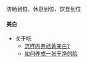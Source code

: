 防晒到位、休息到位、饮食到位

#### 美白

- 关于吃 
    - [怎样内养祛黄美白?](https://www.zhihu.com/question/357806993/answer/1349070010)
    - [如何养成一张干净的脸](https://www.zhihu.com/question/34546303/answer/1044328804)